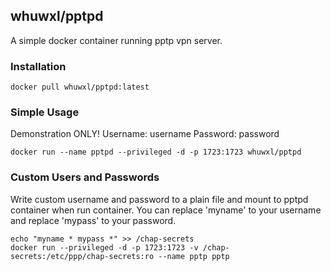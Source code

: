 ## whuwxl/pptpd

A simple docker container running pptp vpn server.

### Installation

    docker pull whuwxl/pptpd:latest

### Simple Usage

Demonstration ONLY!
Username: username
Password: password

    docker run --name pptpd --privileged -d -p 1723:1723 whuwxl/pptpd

### Custom Users and Passwords

Write custom username and password to a plain file and mount to pptpd container when run container. You can replace 'myname' to your username and replace 'mypass' to your password.

    echo "myname * mypass *" >> /chap-secrets
    docker run --privileged -d -p 1723:1723 -v /chap-secrets:/etc/ppp/chap-secrets:ro --name pptp pptp
